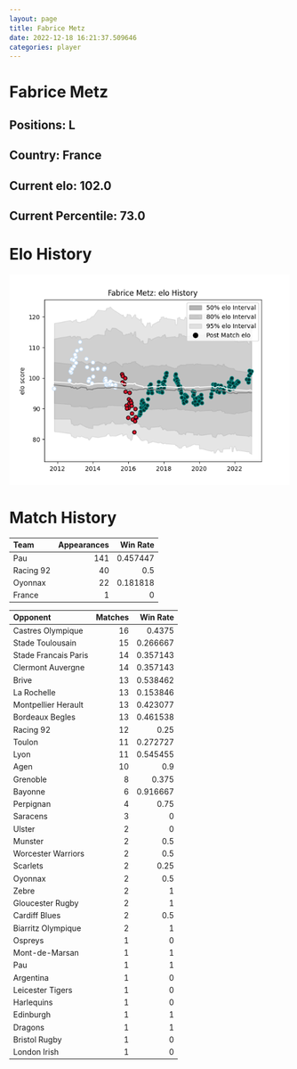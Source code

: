 ```yaml
---  
layout: page  
title: Fabrice Metz  
date: 2022-12-18 16:21:37.509646  
categories: player  
---
```

# Fabrice Metz

## Positions: L

## Country: France

## Current elo: 102.0

## Current Percentile: 73.0

# Elo History


![elo history](history_FabriceMetz.png)
# Match History


| Team      |   Appearances |   Win Rate |
|:----------|--------------:|-----------:|
| Pau       |           141 |   0.457447 |
| Racing 92 |            40 |   0.5      |
| Oyonnax   |            22 |   0.181818 |
| France    |             1 |   0        |

| Opponent             |   Matches |   Win Rate |
|:---------------------|----------:|-----------:|
| Castres Olympique    |        16 |   0.4375   |
| Stade Toulousain     |        15 |   0.266667 |
| Stade Francais Paris |        14 |   0.357143 |
| Clermont Auvergne    |        14 |   0.357143 |
| Brive                |        13 |   0.538462 |
| La Rochelle          |        13 |   0.153846 |
| Montpellier Herault  |        13 |   0.423077 |
| Bordeaux Begles      |        13 |   0.461538 |
| Racing 92            |        12 |   0.25     |
| Toulon               |        11 |   0.272727 |
| Lyon                 |        11 |   0.545455 |
| Agen                 |        10 |   0.9      |
| Grenoble             |         8 |   0.375    |
| Bayonne              |         6 |   0.916667 |
| Perpignan            |         4 |   0.75     |
| Saracens             |         3 |   0        |
| Ulster               |         2 |   0        |
| Munster              |         2 |   0.5      |
| Worcester Warriors   |         2 |   0.5      |
| Scarlets             |         2 |   0.25     |
| Oyonnax              |         2 |   0.5      |
| Zebre                |         2 |   1        |
| Gloucester Rugby     |         2 |   1        |
| Cardiff Blues        |         2 |   0.5      |
| Biarritz Olympique   |         2 |   1        |
| Ospreys              |         1 |   0        |
| Mont-de-Marsan       |         1 |   1        |
| Pau                  |         1 |   1        |
| Argentina            |         1 |   0        |
| Leicester Tigers     |         1 |   0        |
| Harlequins           |         1 |   0        |
| Edinburgh            |         1 |   1        |
| Dragons              |         1 |   1        |
| Bristol Rugby        |         1 |   0        |
| London Irish         |         1 |   0        |